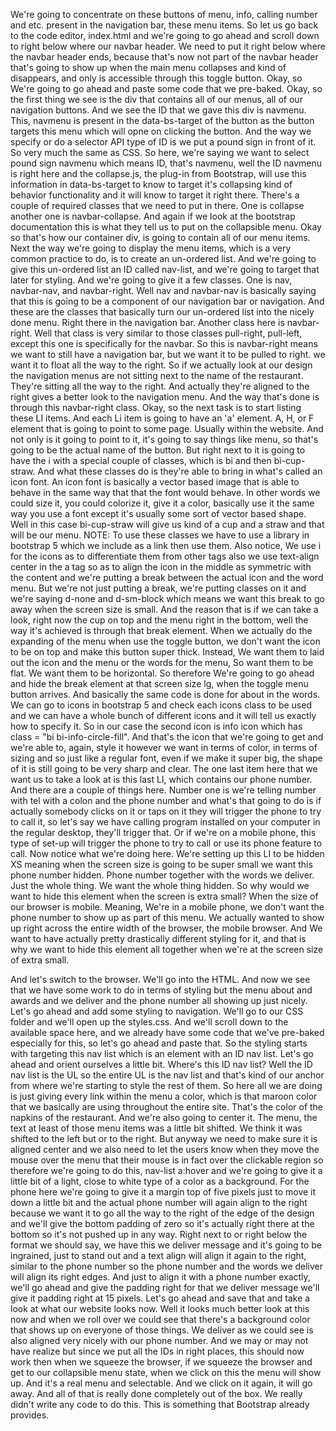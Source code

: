 We're going to concentrate on these buttons of menu, info, calling number and etc. present in the navigation bar, these menu items. So let us go back to the code editor, index.html and we're going to go ahead and scroll down to right below where our navbar header. We need to put it right below where the navbar header ends, because that's now not part of the navbar header that's going to show up when the main menu collapses and kind of disappears, and only is accessible through this toggle button. 
Okay, so We're going to go ahead and paste some code that we pre-baked. Okay, so the first thing we see is the div that contains all of our menus, all of our navigation buttons. And we see the ID that we gave this div is navmenu. 
This, navmenu is present in the data-bs-target of the button as the button targets this menu which will opne on clicking the button. And the way we specify or do a selector API type of ID is we put a pound sign in front of it. So very much the same as CSS. So here, we're saying we want to select pound sign navmenu which means ID, that's navmenu, well the ID navmenu is right here and the collapse.js, the plug-in from Bootstrap, will use this information in data-bs-target to know to target it's collapsing kind of behavior functionality and it will know to target it right there. 
There's a couple of required classes that we need to put in there. One is collapse another one is navbar-collapse. And again if we look at the bootstrap documentation this is what they tell us to put on the collapsible menu. Okay so that's how our container div, is going to contain all of our menu items. 
Next the way we're going to display the menu items, which is a very common practice to do, is to create an un-ordered list. And we're going to give this un-ordered list an ID called nav-list, and we're going to target that later for styling. And we're going to give it a few classes. One is nav, navbar-nav, and navbar-right. Well nav and navbar-nav is basically saying that this is going to be a component of our navigation bar or navigation. And these are the classes that basically turn our un-ordered list into the nicely done menu. Right there in the navigation bar. 
Another class here is navbar-right. Well that class is very similar to those classes pull-right, pull-left, except this one is specifically for the navbar. So this is navbar-right means we want to still have a navigation bar, but we want it to be pulled to right. we want it to float all the way to the right. So if we actually look at our design the navigation menus are not sitting next to the name of the restaurant. They're sitting all the way to the right. And actually they're aligned to the right gives a better look to the navigation menu. And the way that's done is through this navbar-right class. 
Okay, so the next task is to start listing these LI items. And each Li item is going to have an 'a' element. A, H, or F element that is going to point to some page. Usually within the website. And not only is it going to point to it, it's going to say things like menu, so that's going to be the actual name of the button. 
But right next to it is going to have the i with a special couple of classes, which is bi and then bi-cup-straw. And what these classes do is they're able to bring in what's called an icon font. An icon font is basically a vector based image that is able to behave in the same way that that the font would behave. In other words we could size it, you could colorize it, give it a color, basically use it the same way you use a font except it's usually some sort of vector based shape. Well in this case bi-cup-straw will give us kind of a cup and a straw and that will be our menu. 
NOTE: To use these classes we have to use a library in bootstrap 5 which we include as a link then use them.
Also notice, We use i for the icons as to differentiate them from other tags also we use text-align center in the a tag so as to align the icon in the middle as symmetric with the content and we're putting a break between the actual icon and the word menu. But we're not just putting a break, we're putting classes on it and we're saying d-none and d-sm-block which means we want this break to go away when the screen size is small. And the reason that is if we can take a look, right now the cup on top and the menu right in the bottom, well the way it's achieved is through that break element. 
When we actually do the expanding of the menu when use the toggle button, we don't want the icon to be on top and make this button super thick. Instead, We want them to laid out the icon and the menu or the words for the menu, So want them to be flat. We want them to be horizontal. So therefore We're going to go ahead and hide the break element at that screen size lg, when the toggle menu button arrives. And basically the same code is done for about in the words. We can go to icons in bootstrap 5 and check each icons class to be used and we can have a whole bunch of different icons and it will tell us exactly how to specify it. So in our case the second icon is info icon which has class = "bi bi-info-circle-fill". And that's the icon that we're going to get and we're able to, again, style it however we want in terms of color, in terms of sizing and so just like a regular font, even if we make it super big, the shape of it is still going to be very sharp and clear. The one last item here that we want us to take a look at is this last LI, which contains our phone number. And there are a couple of things here. Number one is we're telling number with tel with a colon and the phone number and what's that going to do is if actually somebody clicks on it or taps on it they will trigger the phone to try to call it, so let's say we have calling program installed on your computer in the regular desktop, they'll trigger that. Or if we're on a mobile phone, this type of set-up will trigger the phone to try to call or use its phone feature to call. Now notice what we're doing here. We're setting up this LI to be hidden XS meaning when the screen size is going to be super small we want this phone number hidden. Phone number together with the words we deliver. Just the whole thing. We want the whole thing hidden. So why would we want to hide this element when the screen is extra small? When the size of our browser is mobile. Meaning, We're in a mobile phone, we don't want the phone number to show up as part of this menu. We actually wanted to show up right across the entire width of the browser, the mobile browser. And We want to have actually pretty drastically different styling for it, and that is why we want to hide this element all together when we're at the screen size of extra small.

And let's switch to the browser. We'll go into the HTML. And now we see that we have some work to do in terms of styling but the menu about and awards and we deliver and the phone number all showing up just nicely. Let's go ahead and add some styling to navigation. We'll go to our CSS folder and we'll open up the styles.css. And we'll scroll down to the available space here, and we already have some code that we've pre-baked especially for this, so let's go ahead and paste that. So the styling starts with targeting this nav list which is an element with an ID nav list. Let's go ahead and orient ourselves a little bit. Where's this ID nav list? Well the ID nav list is the UL so the entire UL is the nav list and that's kind of our anchor from where we're starting to style the rest of them. So here all we are doing is just giving every link within the menu a color, which is that maroon color that we basically are using throughout the entire site. That's the color of the napkins of the restaurant. And we're also going to center it. The menu, the text at least of those menu items was a little bit shifted. 
We think it was shifted to the left but or to the right. But anyway we need to make sure it is aligned center and we also need to let the users know when they move the mouse over the menu that their mouse is in fact over the clickable region so therefore we're going to do this, nav-list a:hover and we're going to give it a little bit of a light, close to white type of a color as a background. For the phone here we're going to give it a margin top of five pixels just to move it down a little bit and the actual phone number will again align to the right because we want it to go all the way to the right of the edge of the design and we'll give the bottom padding of zero so it's actually right there at the bottom so it's not pushed up in any way. Right next to or right below the format we should say, we have this we deliver message and it's going to be ingrained, just to stand out and a text align will align it again to the right, similar to the phone number so the phone number and the words we deliver will align its right edges. 
And just to align it with a phone number exactly, we'll go ahead and give the padding right for that we deliver message we'll give it padding right at 15 pixels. Let's go ahead and save that and take a look at what our website looks now. Well it looks much better look at this now and when we roll over we could see that there's a background color that shows up on everyone of those things. We deliver as we could see is also aligned very nicely with our phone number. And we may or may not have realize but since we put all the IDs in right places, this should now work then when we squeeze the browser, if we squeeze the browser and get to our collapsible menu state, when we click on this the menu will show up. And it's a real menu and selectable. And we click on it again, it will go away. And all of that is really done completely out of the box. We really didn't write any code to do this. This is something that Bootstrap already provides.